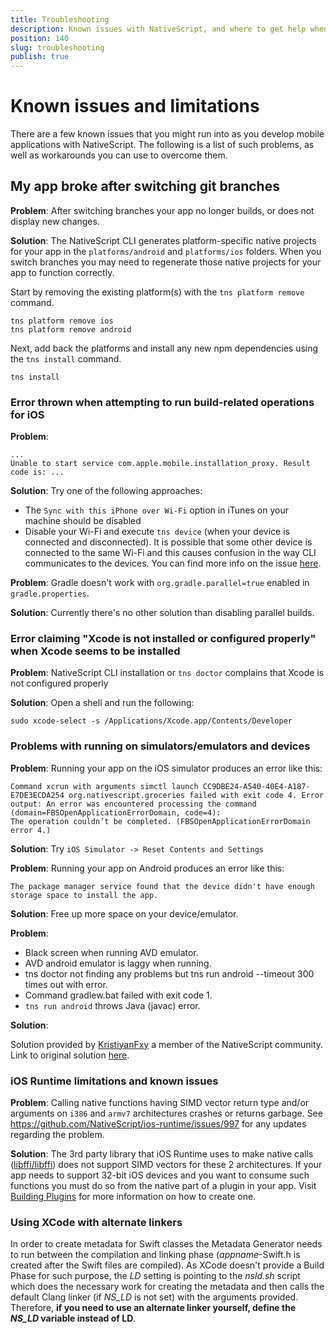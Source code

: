 ```yaml
---
title: Troubleshooting
description: Known issues with NativeScript, and where to get help when you run into problems
position: 140
slug: troubleshooting
publish: true
---
```


# Known issues and limitations

There are a few known issues that you might run into as you develop mobile applications with NativeScript. The following is a list of such problems, as well as workarounds you can use to overcome them.

## My app broke after switching git branches

**Problem**: After switching branches your app no longer builds, or does not display new changes.

**Solution**: The NativeScript CLI generates platform-specific native projects for your app in the `platforms/android` and `platforms/ios` folders. When you switch branches you may need to regenerate those native projects for your app to function correctly.

Start by removing the existing platform(s) with the `tns platform remove` command.

``` Shell
tns platform remove ios
tns platform remove android
```

Next, add back the platforms and install any new npm dependencies using the `tns install` command.

``` Shell
tns install
```

### Error thrown when attempting to run build-related operations for iOS

**Problem**:

``` Shell
...
Unable to start service com.apple.mobile.installation_proxy. Result code is: ...
```

**Solution**: Try one of the following approaches:

* The `Sync with this iPhone over Wi-Fi` option in iTunes on your machine should be disabled
* Disable your Wi-Fi and execute `tns device` (when your device is connected and disconnected). It is possible that some other device is connected to the same Wi-Fi and this causes confusion in the way CLI communicates to the devices. You can find more info on the issue [here](https://github.com/NativeScript/nativescript-cli/issues/1398).

**Problem**: Gradle doesn't work with `org.gradle.parallel=true` enabled in `gradle.properties`.

**Solution**: Currently there's no other solution than disabling parallel builds.

### Error claiming "Xcode is not installed or configured properly" when Xcode seems to be installed

**Problem**: NativeScript CLI installation or `tns doctor` complains that Xcode is not configured properly

**Solution**: Open a shell and run the following:

``` Shell
sudo xcode-select -s /Applications/Xcode.app/Contents/Developer
```

### Problems with running on simulators/emulators and devices

**Problem**: Running your app on the iOS simulator produces an error like this:

``` Shell
Command xcrun with arguments simctl launch CC9DBE24-A540-40E4-A187-E7DE3ECDA254 org.nativescript.groceries failed with exit code 4. Error output: An error was encountered processing the command (domain=FBSOpenApplicationErrorDomain, code=4):
The operation couldn’t be completed. (FBSOpenApplicationErrorDomain error 4.)
```

**Solution**: Try `iOS Simulator -> Reset Contents and Settings`

**Problem**: Running your app on Android produces an error like this:

``` Shell
The package manager service found that the device didn't have enough storage space to install the app.
```

**Solution**: Free up more space on your device/emulator.

**Problem**:

* Black screen when running AVD emulator.
* AVD android emulator is laggy when running.
* tns doctor not finding any problems but tns run android --timeout 300 times out with error.
* Command gradlew.bat failed with exit code 1.
* `tns run android` throws Java (javac) error.

**Solution**:

Solution provided by [KristiyanFxy](https://github.com/KristiyanFxy) a member of the NativeScript community. Link to original solution [here](https://github.com/NativeScript/nativescript-cli/issues/2486#issuecomment-355299977).

### iOS Runtime limitations and known issues

**Problem**: Calling native functions having SIMD vector return type and/or arguments on `i386` and `armv7` architectures crashes or returns garbage. See <https://github.com/NativeScript/ios-runtime/issues/997> for any updates regarding the problem.

**Solution**: The 3rd party library that iOS Runtime uses to make native calls ([libffi/libffi](https://github.com/libffi/libffi/)) does
not support SIMD vectors for these 2 architectures. If your app needs to support 32-bit iOS devices and you want to consume such functions you
must do so from the native part of a plugin in your app. Visit [Building Plugins](./plugins/building-plugins.md) for more information on how to create one.

### Using XCode with alternate linkers

In order to create metadata for Swift classes the Metadata Generator needs to run between the compilation and linking phase (*appname*-Swift.h is created after the Swift files are compiled). As XCode doesn't provide a Build Phase for such purpose, the *LD* setting is pointing to the *nsld.sh* script which does the necessary work for creating the metadata and then calls the default Clang linker (if *NS_LD* is not set) with the arguments provided. Therefore, **if you need to use an alternate linker yourself, define the *NS_LD* variable instead of LD**.
